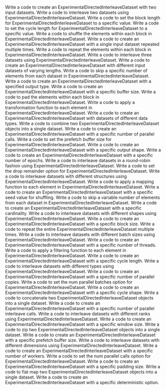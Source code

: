 Write a code to create an ExperimentalDirectedInterleaveDataset with two input datasets.
Write a code to interleave two datasets using ExperimentalDirectedInterleaveDataset.
Write a code to set the block length for ExperimentalDirectedInterleaveDataset to a specific value.
Write a code to set the cycle length for ExperimentalDirectedInterleaveDataset to a specific value.
Write a code to shuffle the elements within each block in ExperimentalDirectedInterleaveDataset.
Write a code to create an ExperimentalDirectedInterleaveDataset with a single input dataset repeated multiple times.
Write a code to repeat the elements within each block in ExperimentalDirectedInterleaveDataset.
Write a code to interleave three datasets using ExperimentalDirectedInterleaveDataset.
Write a code to create an ExperimentalDirectedInterleaveDataset with different input datasets of varying lengths.
Write a code to skip a specific number of elements from each dataset in ExperimentalDirectedInterleaveDataset.
Write a code to create an ExperimentalDirectedInterleaveDataset with a specified output type.
Write a code to create an ExperimentalDirectedInterleaveDataset with a specific buffer size.
Write a code to pad the elements within each block in ExperimentalDirectedInterleaveDataset.
Write a code to apply a transformation function to each element in ExperimentalDirectedInterleaveDataset.
Write a code to create an ExperimentalDirectedInterleaveDataset with datasets of different data types.
Write a code to combine two ExperimentalDirectedInterleaveDataset objects into a single dataset.
Write a code to create an ExperimentalDirectedInterleaveDataset with a specific number of parallel calls.
Write a code to set the prefetch buffer size for ExperimentalDirectedInterleaveDataset.
Write a code to create an ExperimentalDirectedInterleaveDataset with a specific output shape.
Write a code to create an ExperimentalDirectedInterleaveDataset with a specific number of epochs.
Write a code to interleave datasets in a round-robin fashion using ExperimentalDirectedInterleaveDataset.
Write a code to set the drop remainder option for ExperimentalDirectedInterleaveDataset.
Write a code to interleave datasets with different structures using ExperimentalDirectedInterleaveDataset.
Write a code to apply a mapping function to each element in ExperimentalDirectedInterleaveDataset.
Write a code to create an ExperimentalDirectedInterleaveDataset with a specific seed value for shuffling.
Write a code to skip a variable number of elements from each dataset in ExperimentalDirectedInterleaveDataset.
Write a code to create an ExperimentalDirectedInterleaveDataset with a specific cardinality.
Write a code to interleave datasets with different shapes using ExperimentalDirectedInterleaveDataset.
Write a code to create an ExperimentalDirectedInterleaveDataset with a specific block size.
Write a code to repeat the entire ExperimentalDirectedInterleaveDataset multiple times.
Write a code to interleave datasets with different batch sizes using ExperimentalDirectedInterleaveDataset.
Write a code to create an ExperimentalDirectedInterleaveDataset with a specific number of threads.
Write a code to apply a filtering function to each element in ExperimentalDirectedInterleaveDataset.
Write a code to create an ExperimentalDirectedInterleaveDataset with a specific cycle length.
Write a code to interleave datasets with different types using ExperimentalDirectedInterleaveDataset.
Write a code to create an ExperimentalDirectedInterleaveDataset with a specific number of parallel copies.
Write a code to set the num parallel batches option for ExperimentalDirectedInterleaveDataset.
Write a code to create an ExperimentalDirectedInterleaveDataset with a specific cycle shape.
Write a code to concatenate two ExperimentalDirectedInterleaveDataset objects into a single dataset.
Write a code to create an ExperimentalDirectedInterleaveDataset with a specific number of parallel interleave calls.
Write a code to interleave datasets with different ranks using ExperimentalDirectedInterleaveDataset.
Write a code to create an ExperimentalDirectedInterleaveDataset with a specific window size.
Write a code to zip two ExperimentalDirectedInterleaveDataset objects into a single dataset.
Write a code to create an ExperimentalDirectedInterleaveDataset with a specific prefetch buffer size.
Write a code to interleave datasets with different dimensions using ExperimentalDirectedInterleaveDataset.
Write a code to create an ExperimentalDirectedInterleaveDataset with a specific number of workers.
Write a code to set the num parallel calls option for ExperimentalDirectedInterleaveDataset.
Write a code to create an ExperimentalDirectedInterleaveDataset with a specific padding size.
Write a code to flat map two ExperimentalDirectedInterleaveDataset objects into a single dataset.
Write a code to create an ExperimentalDirectedInterleaveDataset with a specific deterministic option.